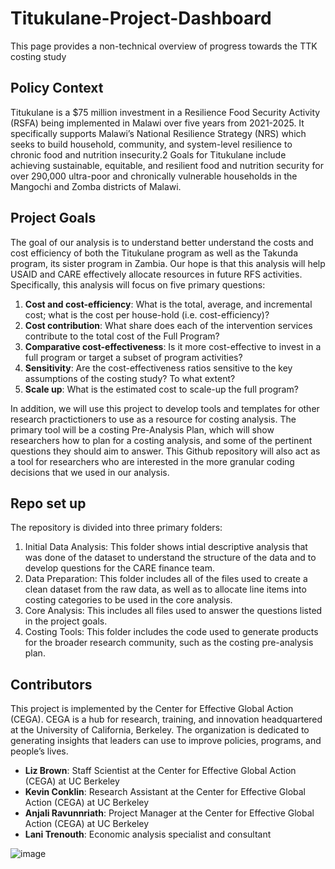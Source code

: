 # Titukulane-Project-Dashboard
This page provides a non-technical overview of progress towards the TTK costing study

## Policy Context

Titukulane is a $75 million investment in a Resilience Food Security Activity (RSFA) being implemented in Malawi over five years from 2021-2025. It specifically supports Malawi’s National Resilience Strategy (NRS) which seeks to build household, community, and system-level resilience to chronic food and nutrition insecurity.2 Goals for Titukulane include achieving sustainable, equitable, and resilient food and nutrition security for over 290,000 ultra-poor and chronically vulnerable households in the Mangochi and Zomba districts of Malawi.

## Project Goals

The goal of our analysis is to understand better understand the costs and cost efficiency of both the Titukulane program as well as the Takunda program, its sister program in Zambia. Our hope is that this analysis will help USAID and CARE effectively allocate resources in future RFS activities. Specifically, this analysis will focus on five primary questions:

1) **Cost and cost-efficiency**: What is the total, average, and incremental cost; what is the cost per house-hold (i.e. cost-efficiency)?
2) **Cost contribution**: What share does each of the intervention services contribute to the total cost of the Full Program?
3) **Comparative cost-effectiveness**: Is it more cost-effective to invest in a full program or target a subset of program activities?
4) **Sensitivity**: Are the cost-effectiveness ratios sensitive to the key assumptions of the costing study? To what extent?
5) **Scale up**: What is the estimated cost to scale-up the full program?

In addition, we will use this project to develop tools and templates for other research practictioners to use as a resource for costing analysis. The primary tool will be a costing Pre-Analysis Plan, which will show researchers how to plan for a costing analysis, and some of the pertinent questions they should aim to answer. This Github repository will also act as a tool for researchers who are interested in the more granular coding decisions that we used in our analysis.

## Repo set up

The repository is divided into three primary folders:

1. Initial Data Analysis: This folder shows intial descriptive analysis that was done of the dataset to understand the structure of the data and to develop questions for the CARE finance team.
2. Data Preparation: This folder includes all of the files used to create a clean dataset from the raw data, as well as to allocate line items into costing categories to be used in the core analysis.
3. Core Analysis: This includes all files used to answer the questions listed in the project goals.
4. Costing Tools: This folder includes the code used to generate products for the broader research community, such as the costing pre-analysis plan.

## Contributors

This project is implemented by the Center for Effective Global Action (CEGA). CEGA is a hub for research, training, and innovation headquartered at the University of California, Berkeley. The organization is dedicated to generating insights that leaders can use to improve policies, programs, and people’s lives. 

- **Liz Brown**: Staff Scientist at the Center for Effective Global Action (CEGA) at UC Berkeley
- **Kevin Conklin**: Research Assistant at the Center for Effective Global Action (CEGA) at UC Berkeley
- **Anjali Ravunnriath**: Project Manager at the Center for Effective Global Action (CEGA) at UC Berkeley
- **Lani Trenouth**: Economic analysis specialist and consultant



![image](https://github.com/kwconklin/Titukulane/assets/70899000/77178ea3-73a4-4b74-9af4-90c29e04abca)



